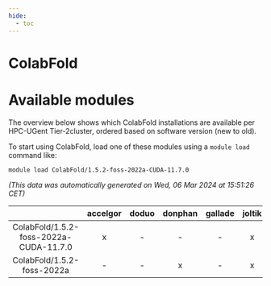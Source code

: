 ```yaml
---
hide:
  - toc
---
```


ColabFold
=========

# Available modules


The overview below shows which ColabFold installations are available per HPC-UGent Tier-2cluster, ordered based on software version (new to old).

To start using ColabFold, load one of these modules using a `module load` command like:

```shell
module load ColabFold/1.5.2-foss-2022a-CUDA-11.7.0
```

*(This data was automatically generated on Wed, 06 Mar 2024 at 15:51:26 CET)*  

| |accelgor|doduo|donphan|gallade|joltik|skitty|
| :---: | :---: | :---: | :---: | :---: | :---: | :---: |
|ColabFold/1.5.2-foss-2022a-CUDA-11.7.0|x|-|-|-|x|-|
|ColabFold/1.5.2-foss-2022a|-|-|x|-|x|-|
